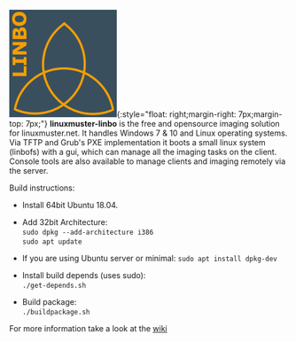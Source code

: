 ![linbo icon](graphics/linbo_icon_194x194.png){:style="float: right;margin-right: 7px;margin-top: 7px;"} **linuxmuster-linbo** is the free and opensource imaging solution for linuxmuster.net. It handles Windows 7 & 10 and Linux operating systems. Via TFTP and Grub's PXE implementation it boots a small linux system (linbofs) with a gui, which can manage all the imaging tasks on the client. Console tools are also available to manage clients and imaging remotely via the server.

Build instructions:

* Install 64bit Ubuntu 18.04.

* Add 32bit Architecture:  
  `sudo dpkg --add-architecture i386`  
  `sudo apt update`

* If you are using Ubuntu server or minimal:
  `sudo apt install dpkg-dev`

* Install build depends (uses sudo):  
  `./get-depends.sh`

* Build package:  
  `./buildpackage.sh`

For more information take a look at the  [wiki](https://github.com/linuxmuster/linuxmuster-linbo/wiki)
